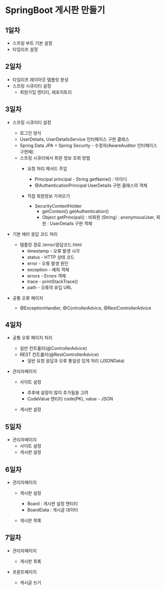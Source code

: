 # SpringBoot 게시판 만들기

## 1일차
* 스프링 부트 기본 설정
* 타임리프 설정

## 2일차
* 타임리프 레이아웃 템플릿 완성
* 스프링 시큐리티 설정
  - 회원가입 엔티티, 레포지토리

## 3일차
* 스프링 시큐리티 설정
  - 로그인 양식
  - UserDetails, UserDetailsService 인터페이스 구현 클래스
  - Spring Data JPA + Spring Security -  수정자(AwareAuditor 인터페이스 구현체)
  - 스프링 시큐리에서 회원 정보 조회 방법
    - 요청 처리 메서드 주입
      - Principal principal  - String getName() : 아이디
      - @AuthenticationPrincipal UserDetails 구현 클래스의 객체

    - 직접 회원정보 가져오기
      - SecurityContextHolder
        - getContext().getAuthentication()
        -  Object getPrincipal() : 비회원 (String) : anonymousUser, 회원 : UserDetails 구현 객체

* 기본 에러 응답 코드 처리
  - 템플릿 경로 /error/응답코드.html
    - timestamp - 오류 발생 시각
    - status - HTTP 상태 코드
    - error - 오류 발생 원인
    - exception - 예외 객체
    - errors - Errors 객체
    - trace - printStackTrace()
    - path - 오류의 유입 URL

* 공통 오류 페이지
  - @ExceptionHandler, @ControllerAdvice, @RestControllerAdvice

## 4일차
* 공통 오류 페이지 처리
  - 일반 컨트롤러(@ControllerAdvice)
  - REST 컨트롤러(@RestControllerAdvice)
    - 일반 요청 응답과 오류 통일성 있게 처리 (JSONData)

* 관리자페이지
  - 사이트 설정
    - 추후에 설정이 많이 추가됨을 고려
    - CodeValue 엔티티  code(PK), value - JSON

  - 게시판 설정

## 5일차
* 관리자페이지
  - 사이트 설정
  - 게시판 설정

## 6일차
* 관리자페이지
  - 게시판 설정
    - Board : 게시판 설정 엔티티
    - BoardData : 게시글 데이터

  - 게시판 목록

## 7일차
* 관리자페이지
  - 게시판 목록

* 프론트페이지
  - 게시글 쓰기
